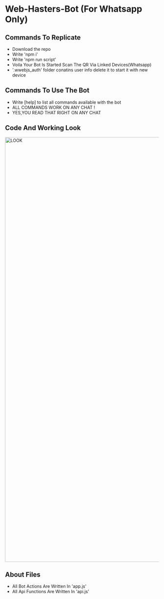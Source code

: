 # Web-Hasters-Bot (For Whatsapp Only)

## Commands To Replicate
  - Download the repo
  - Write 'npm i' 
  - Write 'npm run script'
  - Voila Your Bot Is Started Scan The QR Via Linked Devices(Whatsapp)
  - '.wwebjs_auth' folder conatins user info delete it to start it with new device

## Commands To Use The Bot
  - Write [help] to list all commands available with the bot
  - ALL COMMANDS WORK ON ANY CHAT !
  - YES,YOU READ THAT RIGHT ON ANY CHAT

## Code And Working Look
<img width="1391" alt="LOOK" src="https://user-images.githubusercontent.com/74108591/218650213-fbf05e09-8fe5-4085-980b-bf14c656ddc5.png">

## About Files
  - All Bot Actions Are Written In 'app.js'
  - All Api Functions Are Written In 'api.js'
